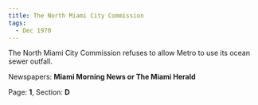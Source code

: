 ```yaml
---  
title: The North Miami City Commission  
tags:  
  - Dec 1970  
---  
```

  
The North Miami City Commission refuses to allow Metro to use its ocean sewer outfall.  
  
Newspapers: **Miami Morning News or The Miami Herald**  
  
Page: **1**, Section: **D** 
